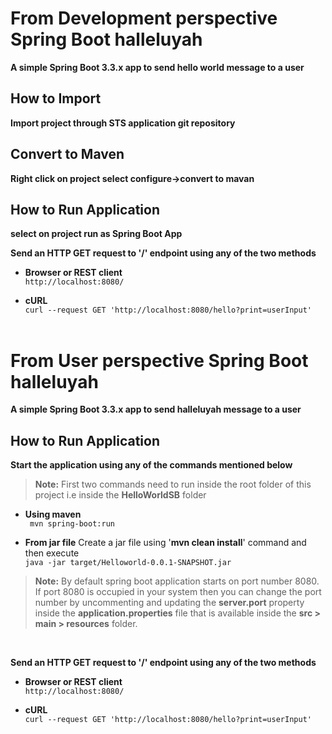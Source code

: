 # From Development perspective Spring Boot halleluyah
**A simple Spring Boot 3.3.x app to send hello world message to a user**

## How to Import 
**Import project through STS application git repository**

## Convert to Maven
**Right click on project select configure->convert to mavan**

## How to Run Application

**select on project run as Spring Boot App**

**Send an HTTP GET request to '/' endpoint using any of the two methods**

- **Browser or REST client**
  <br/>```http://localhost:8080/```


- **cURL**
  <br/>```curl --request GET 'http://localhost:8080/hello?print=userInput'```
  <br/>
  <br/>
   
  

# From User perspective Spring Boot halleluyah

**A simple Spring Boot 3.3.x app to send halleluyah message to a user**

## How to Run Application

**Start the application using any of the commands mentioned below**

> **Note:** First two commands need to run inside the root folder of this project i.e inside the **HelloWorldSB** folder


- **Using maven** <br/>``` mvn spring-boot:run```


- **From jar file**
  Create a jar file using '**mvn clean install**' command and then execute
  <br/>```java -jar target/Helloworld-0.0.1-SNAPSHOT.jar```


> **Note:** By default spring boot application starts on port number 8080. If port 8080 is occupied in your system then you can change the port number by uncommenting and updating the **server.port** property inside the **application.properties** file that is available inside the **src > main > resources** folder.

<br/>

**Send an HTTP GET request to '/' endpoint using any of the two methods**

- **Browser or REST client**
  <br/>```http://localhost:8080/```


- **cURL**
  <br/>```curl --request GET 'http://localhost:8080/hello?print=userInput'```

